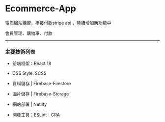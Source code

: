 # Ecommerce-App

電商網站練習，串接付款stripe api ，陸續增加新功能中


會員管理、購物車、付款

---

### 主要技術列表

* 前端框架：React 18

* CSS Style: SCSS

* 資料儲存 | Firebase-Firestore

* 圖片儲存 | Firebase-Storage

* 網站部署 | Netlify 

* 開發工具：ESLint｜CRA





